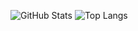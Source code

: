 ![GitHub Stats](https://github-readme-stats.vercel.app/api?username=LLinoor&show_icons=true&count_private=true&theme=dark&hide_border=true)
![Top Langs](https://github-readme-stats.vercel.app/api/top-langs/?username=LLinoor&layout=compact&theme=dark&hide_border=true)
